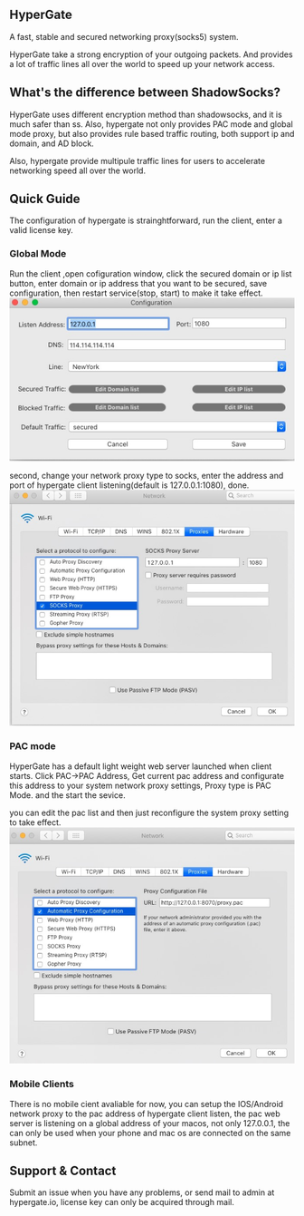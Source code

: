 ## HyperGate

A fast, stable and secured networking proxy(socks5) system.

HyperGate take a strong encryption of your outgoing packets. And provides a lot  of traffic lines all over the world to speed up your network access. 

## What's the difference between ShadowSocks?

HyperGate uses different encryption method than shadowsocks, and it is much safer than ss. Also, hypergate not only provides PAC mode and global mode proxy, but also provides rule based traffic routing, both support ip and domain, and AD block.

Also, hypergate provide multipule traffic lines for users to accelerate networking speed all over the world. 

## Quick Guide
The configuration of hypergate is strainghtforward, run the client, enter a valid license key.

### Global Mode
Run the client ,open cofiguration window, click the secured domain or ip list button, enter domain or ip address that you want to be secured, save configuration, then restart service(stop, start) to make it take effect.
![image](assets/config.jpg)

second, change your network proxy type to socks, enter the address and port of hypergate client listening(default is 127.0.0.1:1080), done.
![image](assets/socks.jpg)

### PAC mode
HyperGate has a default light weight web server launched when client starts. Click PAC->PAC Address, Get current pac address and configurate this address to your system network proxy settings, Proxy type is PAC Mode. and the start the sevice.

you can edit the pac list and then just reconfigure the system proxy setting to take effect.
![image](assets/pac.jpg)


### Mobile Clients

There is no mobile cient avaliable for now, you can setup the IOS/Android network proxy to the pac address of hypergate client listen, the pac web server is listening on a global address of your macos, not only 127.0.0.1, the can only be used when your phone and mac os are connected on the same subnet.


## Support & Contact

Submit an issue when you have any problems, or send mail to admin at hypergate.io, license key can only be acquired through mail.


